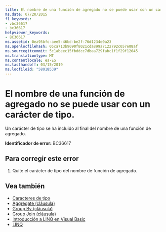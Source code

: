 ```yaml
---
title: El nombre de una función de agregado no se puede usar con un carácter de tipo.
ms.date: 07/20/2015
f1_keywords:
- vbc36617
- bc36617
helpviewer_keywords:
- BC36617
ms.assetid: 0ea95bfc-aee5-46bd-be2f-76d1234e0a23
ms.openlocfilehash: 05ca713b9090f8021cda899a7122792c057e08af
ms.sourcegitcommit: 5c1abeec15fbddcc7dbaa729fabc1f1f29f12045
ms.translationtype: MT
ms.contentlocale: es-ES
ms.lasthandoff: 03/15/2019
ms.locfileid: "58018539"
---
```

# <a name="aggregate-function-name-cannot-be-used-with-a-type-character"></a>El nombre de una función de agregado no se puede usar con un carácter de tipo.
Un carácter de tipo se ha incluido al final del nombre de una función de agregado.  
  
 **Identificador de error:** BC36617  
  
## <a name="to-correct-this-error"></a>Para corregir este error  
  
1.  Quite el carácter de tipo del nombre de función de agregado.  
  
## <a name="see-also"></a>Vea también

- [Caracteres de tipo](../../visual-basic/programming-guide/language-features/data-types/type-characters.md)
- [Aggregate (cláusula)](../../visual-basic/language-reference/queries/aggregate-clause.md)
- [Group By (cláusula)](../../visual-basic/language-reference/queries/group-by-clause.md)
- [Group Join (cláusula)](../../visual-basic/language-reference/queries/group-join-clause.md)
- [Introducción a LINQ en Visual Basic](../../visual-basic/programming-guide/language-features/linq/introduction-to-linq.md)
- [LINQ](../../visual-basic/programming-guide/language-features/linq/index.md)
